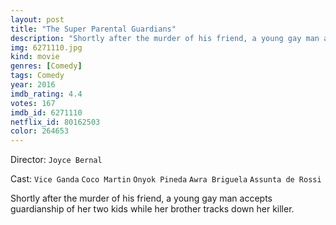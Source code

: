 ```yaml
---
layout: post
title: "The Super Parental Guardians"
description: "Shortly after the murder of his friend, a young gay man accepts guardianship of her two kids while her brother tracks down her killer..."
img: 6271110.jpg
kind: movie
genres: [Comedy]
tags: Comedy 
year: 2016
imdb_rating: 4.4
votes: 167
imdb_id: 6271110
netflix_id: 80162503
color: 264653
---
```

Director: `Joyce Bernal`  

Cast: `Vice Ganda` `Coco Martin` `Onyok Pineda` `Awra Briguela` `Assunta de Rossi` 

Shortly after the murder of his friend, a young gay man accepts guardianship of her two kids while her brother tracks down her killer.